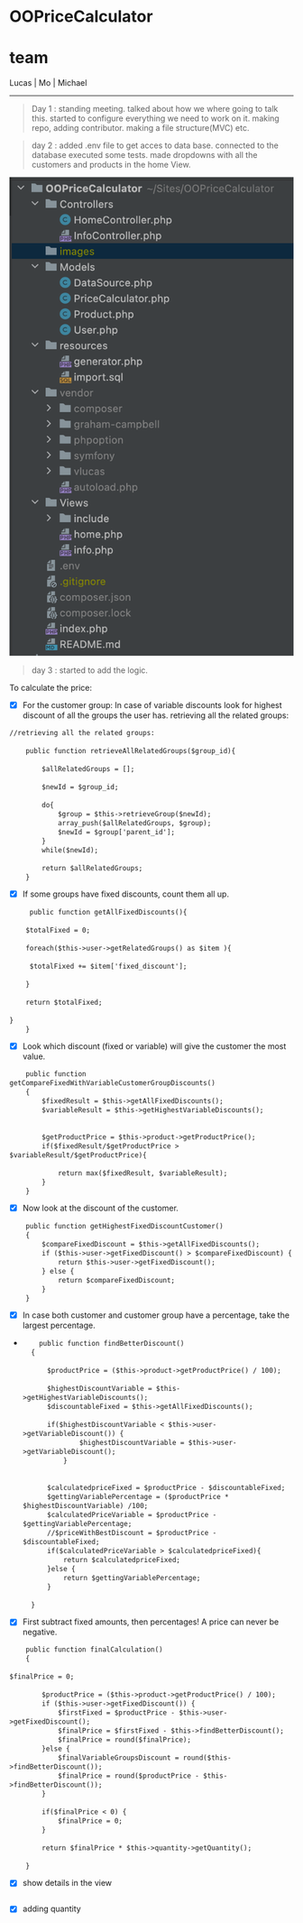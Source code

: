 # OOPriceCalculator

# team

Lucas | Mo | Michael

---

> Day 1 :
> standing meeting. talked about how we where going to talk this.
> started to configure everything we need to work on it.
> making repo, adding contributor. making a file structure(MVC) etc.

> day 2 : added .env file to get acces to data base. connected to the database
> executed some tests. made dropdowns with all the customers and products in the home View.

![](images/Schermafbeelding.png)

> day 3 : started to add the logic.

To calculate the price:

- [x] For the customer group: In case of variable discounts look for highest discount of all the groups the user has.
      retrieving all the related groups:

```
//retrieving all the related groups:

    public function retrieveAllRelatedGroups($group_id){

        $allRelatedGroups = [];

        $newId = $group_id;

        do{
            $group = $this->retrieveGroup($newId);
            array_push($allRelatedGroups, $group);
            $newId = $group['parent_id'];
        }
        while($newId);

        return $allRelatedGroups;
    }
```

- [x] If some groups have fixed discounts, count them all up.

```
     public function getAllFixedDiscounts(){

    $totalFixed = 0;

    foreach($this->user->getRelatedGroups() as $item ){

     $totalFixed += $item['fixed_discount'];

    }

    return $totalFixed;

}
    }
```

- [x] Look which discount (fixed or variable) will give the customer the most value.

```
    public function getCompareFixedWithVariableCustomerGroupDiscounts()
    {
        $fixedResult = $this->getAllFixedDiscounts();
        $variableResult = $this->getHighestVariableDiscounts();


        $getProductPrice = $this->product->getProductPrice();
        if($fixedResult/$getProductPrice > $variableResult/$getProductPrice){

            return max($fixedResult, $variableResult);
        }
    }

```

- [x] Now look at the discount of the customer.

```
    public function getHighestFixedDiscountCustomer()
    {
        $compareFixedDiscount = $this->getAllFixedDiscounts();
        if ($this->user->getFixedDiscount() > $compareFixedDiscount) {
            return $this->user->getFixedDiscount();
        } else {
            return $compareFixedDiscount;
        }
    }
```

- [x] In case both customer and customer group have a percentage, take the largest percentage.
- ```
      public function findBetterDiscount()
    {

        $productPrice = ($this->product->getProductPrice() / 100);
            
        $highestDiscountVariable = $this->getHighestVariableDiscounts();
        $discountableFixed = $this->getAllFixedDiscounts();

        if($highestDiscountVariable < $this->user->getVariableDiscount()) {
                $highestDiscountVariable = $this->user->getVariableDiscount();
            }


        $calculatedpriceFixed = $productPrice - $discountableFixed;
        $gettingVariablePercentage = ($productPrice * $highestDiscountVariable) /100;
        $calculatedPriceVariable = $productPrice - $gettingVariablePercentage;
        //$priceWithBestDiscount = $productPrice - $discountableFixed;
        if($calculatedPriceVariable > $calculatedpriceFixed){
            return $calculatedpriceFixed;
        }else {
            return $gettingVariablePercentage;
        }

    }
  ```
- [x] First subtract fixed amounts, then percentages!
      A price can never be negative.
```
    public function finalCalculation()
    {

$finalPrice = 0;

        $productPrice = ($this->product->getProductPrice() / 100);
        if ($this->user->getFixedDiscount()) {
            $firstFixed = $productPrice - $this->user->getFixedDiscount();
            $finalPrice = $firstFixed - $this->findBetterDiscount();
            $finalPrice = round($finalPrice);
        }else {
            $finalVariableGroupsDiscount = round($this->findBetterDiscount());
            $finalPrice = round($productPrice - $this->findBetterDiscount());
        }

        if($finalPrice < 0) {
            $finalPrice = 0;
        }
        
        return $finalPrice * $this->quantity->getQuantity();

    }
```
* [x] show details in the view
```

```
* [x] adding quantity